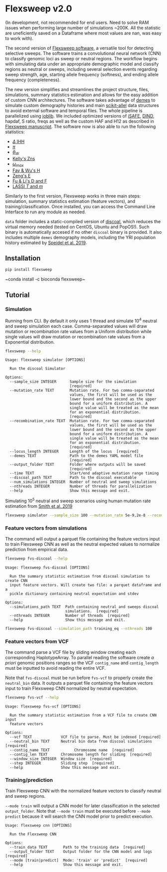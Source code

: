 # Flexsweep v2.0

(In development, not recommended for end users. Need to solve RAM issues when performing large number of simulations ~200K. All the statistic are uneficiently saved on a Dataframe where most values are nan, was easy to work with).

The second version of [Flexsweep software](https://doi.org/10.1093/molbev/msad139), a versatile tool for detecting selective sweeps. The software trains a convolutional neural network (CNN) to classify genomic loci as sweep or neutral regions. The workflow begins with simulating data under an appropriate demographic model and classify regions as neutral or sweeps, including several selection events regarding sweep strength, age, starting allele frequency (softness), and ending allele frequency (completeness).

The new version simplifies and streamlines the project structure, files, simulations, summary statistics estimation and allows for the easy addition of custom CNN architectures. The software takes advantage of [demes](https://doi.org/10.1093/genetics/iyac131) to simulate custom demography histories and main [scikit-allel](https://scikit-allel.readthedocs.io/) data structures to avoid external software and temporal files. The whole pipeline is parallelized using [joblib](https://joblib.readthedocs.io/en/stable/). We included optimized versions of [iSAFE](https://doi.org/10.1038/nmeth.4606), [DIND](https://doi.org/10.1371/journal.pgen.1000562), hapdaf, S ratio, freqs as well as the custom HAF and H12 as described in [Flexsweep manuscript](https://doi.org/10.1093/molbev/msad139). The software now is also able to run the following statistics:

- [$\Delta$ IHH](https://doi.org/10.1126/science.1183863)
- [$\pi$](https://scikit-allel.readthedocs.io/en/stable/stats/diversity.html#allel.mean_pairwise_difference)
- [$\theta_{W}$](https://scikit-allel.readthedocs.io/en/stable/stats/diversity.html#allel.watterson_theta)
- [Kelly's Zns](https://doi.org/10.1093/genetics/146.3.1197)
- [$\omega_{max}$](https://doi.org/10.1534/genetics.103.025387)
- [Fay & Wu's H](https://doi.org/10.1534/genetics.106.061432)
- [Zeng's E](https://doi.org/10.1534/genetics.106.061432)
- [Fu & Li's D and F](https://doi.org/10.1093/genetics/133.3.693)
- [LASSI $T$ and $m$](https://doi.org/10.1093/molbev/msaa115)

Similarly to the first version, Flexsweep works in three main steps: simulation, summary statistics estimation (feature vectors), and training/classification. Once installed, you can access the Command Line Interface to run any module as needed.

`data` folder includes a static-compiled version of [discoal](https://doi.org/10.1093/bioinformatics/btw556), which reduces the virtual memory needed (tested on CentOS, Ubuntu and PopOS!). Such binary is automatically accesed if no other `discoal` binary is provided. It also includes multiple `demes` demography models, including the YRI population history estimated by [Speidel et al. 2019](https://doi.org/10.1038/s41588-019-0484-x).

## Installation
```bash
pip install flexsweep
```
~conda install -c bioconda flexsweep~

## Tutorial
### Simulation
Running from CLI. By default it only uses 1 thread and simulate $10^4$ neutral and sweep simulation each case. Comma-separated values will draw mutation or recombination rate values from a Uniform distribution while single values will draw mutation or recombination rate values from a Exponential distribution.

```bash
flexsweep --help
```

```
Usage: flexsweep simulator [OPTIONS]

  Run the discoal Simulator

Options:
  --sample_size INTEGER      Sample size for the simulation
                             [required]
  --mutation_rate TEXT       Mutation rate. For two comma-separated
                             values, the first will be used as the
                             lower bound and the second as the upper
                             bound for a uniform distribution. A
                             single value will be treated as the mean
                             for an exponential distribution.
                             [required]
  --recombination_rate TEXT  Mutation rate. For two comma-separated
                             values, the first will be used as the
                             lower bound and the second as the upper
                             bound for a uniform distribution. A
                             single value will be treated as the mean
                             for an exponential distribution.
                             [required]
  --locus_length INTEGER     Length of the locus  [required]
  --demes TEXT               Path to the demes YAML model file
                             [required]
  --output_folder TEXT       Folder where outputs will be saved
                             [required]
  --time TEXT                Start/end adaptive mutation range timing
  --discoal_path TEXT        Path to the discoal executable
  --num_simulations INTEGER  Number of neutral and sweep simulations
  --nthreads INTEGER         Number of threads for parallelization
  --help                     Show this message and exit.
```

Simulating $10^5$ neutral and sweep scenarios using human mutation rate estimation from [Smith et al. 2019](https://doi.org/10.1371/journal.pgen.1007254)

```bash
flexsweep simulator --sample_size 100 --mutation_rate 5e-9,2e-8 --recombination_rate 1e-8 --locus_length 1200000 --demes data/constant.yaml --output_folder training_eq --num_simulations 100000 --nthreads 100
```

### Feature vectors from simulations
The command will output a parquet file containing the feature vectors input to train Flexsweep CNN as well as the neutral expected values to normalize prediction from empirical data.

```bash
flexsweep fvs-discoal --help
```

```
Usage: flexsweep fvs-discoal [OPTIONS]

  Run the summary statistic estimation from discoal simulation to create CNN
  input feature vectors. Will create two file: a parquet dataframe and a
  pickle dictionary containing neutral expectation and stdev

Options:
  --simulations_path TEXT  Path containing neutral and sweeps discoal
                           simulations.  [required]
  --nthreads INTEGER       Number of threads  [required]
  --help                   Show this message and exit.
```

```bash
flexsweep fvs-discoal --simulation_path training_eq --nthreads 100
```

### Feature vectors from VCF
The command parse a VCF file by sliding window creating each corresponding HaplotypeArray. To parallel reading the software create *a priori* genomic positions ranges so the VCF `contig_name` and `contig_length` must be inputted to avoid reading the entire VCF.

Note that `fvs-discoal` must be run before `fvs-vcf` to properly create the `neutral_bin` data. It outputs a parquet file containing the feature vectors input to train Flexsweep CNN normalized by neutral expectation.

```bash
flexsweep fvs-vcf --help
```

```
Usage: flexsweep fvs-vcf [OPTIONS]

  Run the summary statistic estimation from a VCF file to create CNN input
  feature vectors

Options:
  --vcf TEXT             VCF file to parse. Must be indexed [required]
  --neutral_bin TEXT     Neutral bin data from discoal simulations  [required]
  --contig_name TEXT           Chromosome name  [required]
  --contig_len TEXT      Chromosome length for sliding  [required]
  --window_size INTEGER  Window size  [required]
  --step INTEGER         Sliding step  [required]
  --help                 Show this message and exit.
```

### Training/prediction
Train Flexsweep CNN with the normalized feature vectors to classify neutral and sweep regions.

`--mode train` will output a CNN model for later classification in the selected `output_folder`. Note that `--mode train` must be executed before `--mode predict` because it will search the CNN model prior to predict execution.

```
Usage: flexsweep cnn [OPTIONS]

  Run the Flexsweep CNN

Options:
  --train_data TEXT       Path to the training data  [required]
  --output_folder TEXT    Output folder for the CNN model and logs  [required]
  --mode [train|predict]  Mode: 'train' or 'predict'  [required]
  --help                  Show this message and exit.

```
